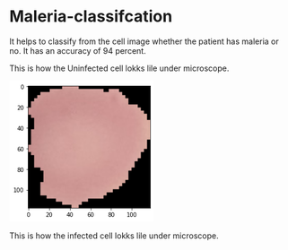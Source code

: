 # Maleria-classifcation

It helps to classify from the cell image whether the patient has maleria or no.
It has an accuracy of 94 percent.

This is how the Uninfected cell lokks lile under microscope.




![](uninfect.png)


This is how the infected cell lokks lile under microscope.





![]()

